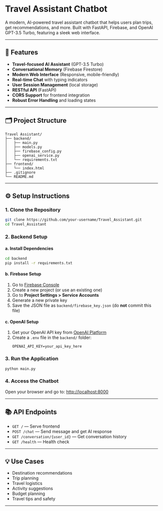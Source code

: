 # Travel Assistant Chatbot

A modern, AI-powered travel assistant chatbot that helps users plan trips, get recommendations, and more. Built with FastAPI, Firebase, and OpenAI GPT-3.5 Turbo, featuring a sleek web interface.

---

## 🚀 Features

- **Travel-focused AI Assistant** (GPT-3.5 Turbo)
- **Conversational Memory** (Firebase Firestore)
- **Modern Web Interface** (Responsive, mobile-friendly)
- **Real-time Chat** with typing indicators
- **User Session Management** (local storage)
- **RESTful API** (FastAPI)
- **CORS Support** for frontend integration
- **Robust Error Handling** and loading states

---

## 🗂️ Project Structure

```
Travel Assistant/
├── backend/
│   ├── main.py
│   ├── models.py
│   ├── firebase_config.py
│   ├── openai_service.py
│   └── requirements.txt
├── frontend/
│   └── index.html
├── .gitignore
└── README.md
```

---

## ⚙️ Setup Instructions

### 1. Clone the Repository

```bash
git clone https://github.com/your-username/Travel_Assistant.git
cd Travel_Assistant
```

### 2. Backend Setup

#### a. Install Dependencies

```bash
cd backend
pip install -r requirements.txt
```

#### b. Firebase Setup

1. Go to [Firebase Console](https://console.firebase.google.com/)
2. Create a new project (or use an existing one)
3. Go to **Project Settings > Service Accounts**
4. Generate a new private key
5. Save the JSON file as `backend/firebase_key.json` (do **not** commit this file)

#### c. OpenAI Setup

1. Get your OpenAI API key from [OpenAI Platform](https://platform.openai.com/)
2. Create a `.env` file in the `backend/` folder:
   ```
   OPENAI_API_KEY=your_api_key_here
   ```

### 3. Run the Application

```bash
python main.py
```

### 4. Access the Chatbot

Open your browser and go to: [http://localhost:8000](http://localhost:8000)

---

## 📚 API Endpoints

- `GET /` — Serve frontend
- `POST /chat` — Send message and get AI response
- `GET /conversation/{user_id}` — Get conversation history
- `GET /health` — Health check

---

## 💡 Use Cases

- Destination recommendations
- Trip planning
- Travel logistics
- Activity suggestions
- Budget planning
- Travel tips and safety
---

